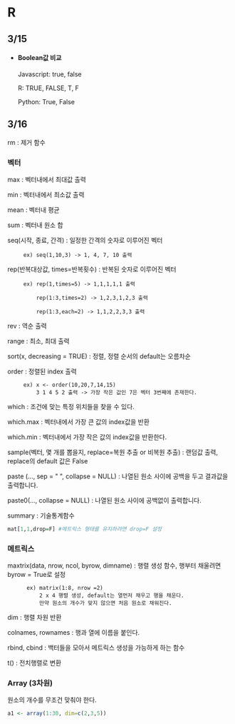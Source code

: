 # R

## 3/15

- #### Boolean값 비교

     Javascript: true, false

     R: TRUE, FALSE, T, F

     Python: True, False

## 3/16

rm : 제거 함수


### 벡터

max : 벡터내에서 최대값 출력

min : 벡터내에서 최소값 출력

mean : 벡터내 평균

sum : 벡터내 원소 합

seq(시작, 종료, 간격) : 일정한 간격의 숫자로 이루어진 벡터

         ex) seq(1,10,3) -> 1, 4, 7, 10 출력
         
rep(반복대상값, times=반복횟수) : 반복된 숫자로 이루어진 벡터

         ex) rep(1,times=5) -> 1,1,1,1,1 출력

             rep(1:3,times=2) -> 1,2,3,1,2,3 출력
             
             rep(1:3,each=2) -> 1,1,2,2,3,3 출력
          
rev : 역순 출력

range : 최소, 최대 출력

sort(x, decreasing = TRUE) : 정렬, 정렬 순서의 default는 오름차순

order : 정렬된 index 출력

         ex) x <- order(10,20,7,14,15) 
             3 1 4 5 2 출력 -> 가장 작은 값인 7은 벡터 3번째에 존재한다.
             
which : 조건에 맞는 특정 위치들을 찾을 수 있다.

which.max : 벡터내에서 가장 큰 값의 index값을 반환

which.min : 벡터내에서 가장 작은 값의 index값을 반환한다.

sample(벡터, 몇 개를 뽑을지, replace=복원 추출 or 비복원 추출) : 랜덤값 출력, replace의 default 값은 False

paste (..., sep = " ", collapse = NULL) : 나열된 원소 사이에 공백을 두고 결과값을 출력합니다.

paste0(..., collapse = NULL) : 나열된 원소 사이에 공백없이 출력합니다.

summary : 기술통계함수

```R
mat[1,1,drop=F] #메트릭스 형태를 유지하려면 drop=F 설정
```

### 메트릭스

maxtrix(data, nrow, ncol, byrow, dimname) : 행렬 생성 함수, 행부터 채울려면 byrow = True로 설정
          
          ex) matrix(1:8, nrow =2)
              2 x 4 행렬 생성, default는 열먼저 채우고 행을 채운다.
              만약 원소의 개수가 맞지 않으면 처음 원소로 채워진다.   

dim : 행렬 차원 반환

colnames, rownames : 행과 열에 이름을 붙인다.

rbind, cbind : 백터들을 모아서 메트릭스 생성을 가능하게 하는 함수

t() : 전치행렬로 변환

### Array (3차원)

원소의 개수를 무조건 맞춰야 한다.
```R
a1 <- array(1:30, dim=c(2,3,5))
```
